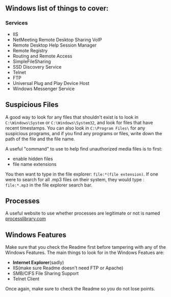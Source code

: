 ## Windows list of things to cover:
### Services
- IIS
- NetMeeting Remote Desktop Sharing VoIP
- Remote Desktop Help Session Manager
- Remote Registry
- Routing and Remote Access
- SimpleFileSharing
- SSD Discovery Service
- Telnet
- FTP
- Universal Plug and Play Device Host
- Windows Messenger Service
 ## Suspicious Files
 A good way to look for any files that shouldn't exist is to look in ```C:\Windows\System``` or ```C:\Windows\System32```, and look for files that have recent timestamps.
 You can also look in ```C:\Program Files\``` for any suspicious programs, and if you find any programs or files, write down the path of the file and the file name.
 
 A useful "command" to use to help find unauthorized media files is to first:
 - enable hidden files
 - file name extensions
 
 You then want to type in the file explorer: ```file:*(file extension)```.
 If one were to search for all .mp3 files on their system, they would type : ```file:*.mp3``` in the file explorer search bar.
 
## Processes
A useful website to use whether processes are legitimate or not is named [processlibrary.com](https://processlibrary.com)

## Windows Features

Make sure that you check the Readme first before tampering with any of the Windows Features. The main things to look for in the Windows Featues are:
- **Internet Explorer**(sadly)
- IIS(make sure Readme doesn't need FTP or Apache)
- SMB/CIFS File Sharing Support
- Telnet Client

Once again, make sure to check the Readme so you do not lose points.

